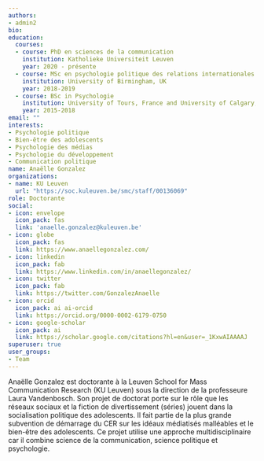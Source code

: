 ```yaml
---
authors:
- admin2
bio:
education:
  courses:
  - course: PhD en sciences de la communication
    institution: Katholieke Universiteit Leuven
    year: 2020 - présente
  - course: MSc en psychologie politique des relations internationales
    institution: University of Birmingham, UK
    year: 2018-2019
  - course: BSc in Psychologie
    institution: University of Tours, France and University of Calgary, Canada
    year: 2015-2018
email: ""
interests:
- Psychologie politique
- Bien-être des adolescents
- Psychologie des médias
- Psychologie du développement
- Communication politique
name: Anaëlle Gonzalez
organizations:
- name: KU Leuven
  url: "https://soc.kuleuven.be/smc/staff/00136069"
role: Doctorante
social:
- icon: envelope
  icon_pack: fas
  link: 'anaelle.gonzalez@kuleuven.be'
- icon: globe
  icon_pack: fas
  link: https://www.anaellegonzalez.com/
- icon: linkedin
  icon_pack: fab
  link: https://www.linkedin.com/in/anaellegonzalez/
- icon: twitter
  icon_pack: fab
  link: https://twitter.com/GonzalezAnaelle
- icon: orcid
  icon_pack: ai ai-orcid
  link: https://orcid.org/0000-0002-6179-0750
- icon: google-scholar
  icon_pack: ai
  link: https://scholar.google.com/citations?hl=en&user=_1KxwAIAAAAJ
superuser: true
user_groups:
- Team
---
```


Anaëlle Gonzalez est doctorante à la Leuven School for Mass Communication Research (KU Leuven) sous la direction de la professeure Laura Vandenbosch. Son projet de doctorat porte sur le rôle que les réseaux sociaux et la fiction de divertissement (séries) jouent dans la socialisation politique des adolescents. Il fait partie de la plus grande subvention de démarrage du CER sur les idéaux médiatisés malléables et le bien-être des adolescents. Ce projet utilise une approche multidisciplinaire car il combine science de la communication, science politique et psychologie.